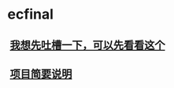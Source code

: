 # ecfinal

##  [我想先吐槽一下，可以先看看这个](https://github.com/foryoufeng/ecfinal/wiki)

##  [项目简要说明](https://github.com/foryoufeng/ecfinal/wiki/first)

